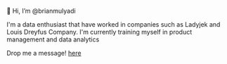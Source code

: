👋 Hi, I’m @brianmulyadi

I'm a data enthusiast that have worked in companies such as Ladyjek and Louis Dreyfus Company.
I'm currently training myself in product management and data analytics

Drop me a message! [here](https://read.cv/brianmulyadi)

<!---
brianmulyadi/brianmulyadi is a ✨ special ✨ repository because its `README.md` (this file) appears on your GitHub profile.
You can click the Preview link to take a look at your changes.
--->

